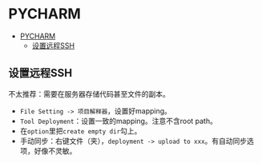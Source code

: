 # PYCHARM

- [PYCHARM](#pycharm)
  - [设置远程SSH](#设置远程ssh)

## 设置远程SSH

不太推荐：需要在服务器存储代码甚至文件的副本。

- `File Setting -> 项目解释器`，设置好mapping。
- `Tool Deployment`：设置一致的mapping。注意不含root path。
- 在`option`里把`create empty dir`勾上。
- 手动同步：右键文件（夹），`deployment -> upload to xxx`。有自动同步选项，好像不灵敏。
